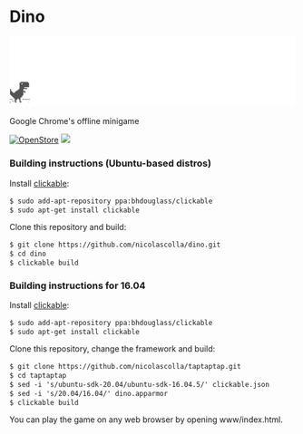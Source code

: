# Dino

![](screenshot.gif)

Google Chrome's offline minigame

[![OpenStore](https://open-store.io/badges/en_US.png)](https://open-store.io/app/dino.collaproductions)
[![](https://i.imgur.com/KIipzE8.png)](https://t.me/collaproductions)


### Building instructions (Ubuntu-based distros)

Install [clickable](https://clickable-ut.dev/en/latest/install.html):

```
$ sudo add-apt-repository ppa:bhdouglass/clickable
$ sudo apt-get install clickable
```

Clone this repository and build:

```
$ git clone https://github.com/nicolascolla/dino.git
$ cd dino
$ clickable build
```

### Building instructions for 16.04

Install [clickable](https://clickable-ut.dev/en/latest/install.html):

```
$ sudo add-apt-repository ppa:bhdouglass/clickable
$ sudo apt-get install clickable
```

Clone this repository, change the framework and build:

```
$ git clone https://github.com/nicolascolla/taptaptap.git
$ cd taptaptap
$ sed -i 's/ubuntu-sdk-20.04/ubuntu-sdk-16.04.5/' clickable.json
$ sed -i 's/20.04/16.04/' dino.apparmor
$ clickable build
```

You can play the game on any web browser by opening www/index.html.
